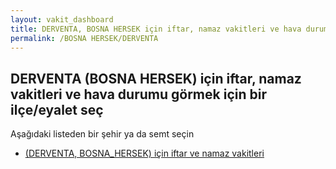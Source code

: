 ```yaml
---
layout: vakit_dashboard
title: DERVENTA, BOSNA HERSEK için iftar, namaz vakitleri ve hava durumu - ilçe/eyalet seç
permalink: /BOSNA HERSEK/DERVENTA
---
```


## DERVENTA (BOSNA HERSEK) için iftar, namaz vakitleri ve hava durumu  görmek için bir ilçe/eyalet seç

Aşağıdaki listeden bir şehir ya da semt seçin

* [ (DERVENTA, BOSNA_HERSEK) için iftar ve namaz vakitleri](/BOSNA_HERSEK/DERVENTA/)

<script type="text/javascript">
  var GLOBAL_COUNTRY = 'BOSNA HERSEK';
  var GLOBAL_CITY = 'DERVENTA';
  var GLOBAL_STATE = 'DERVENTA';
</script>
